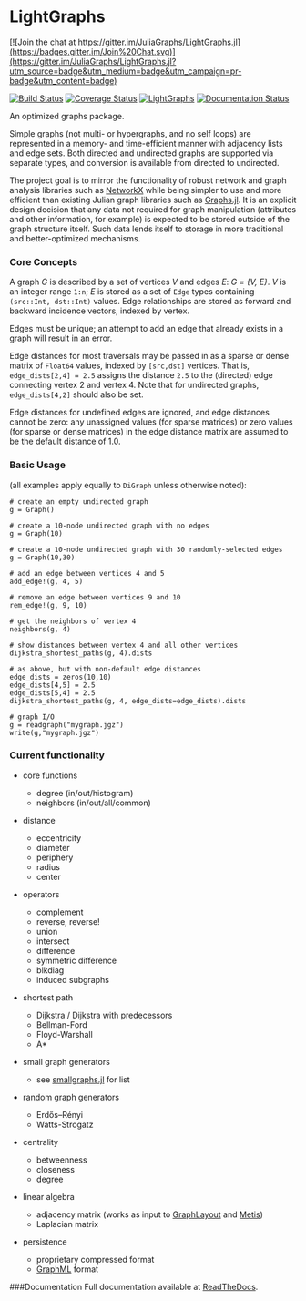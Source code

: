 # LightGraphs

[![Join the chat at https://gitter.im/JuliaGraphs/LightGraphs.jl](https://badges.gitter.im/Join%20Chat.svg)](https://gitter.im/JuliaGraphs/LightGraphs.jl?utm_source=badge&utm_medium=badge&utm_campaign=pr-badge&utm_content=badge)

[![Build Status](https://travis-ci.org/JuliaGraphs/LightGraphs.jl.svg?branch=master)](https://travis-ci.org/JuliaGraphs/LightGraphs.jl)
[![Coverage Status](https://coveralls.io/repos/JuliaGraphs/LightGraphs.jl/badge.svg?branch=master)](https://coveralls.io/r/JuliaGraphs/LightGraphs.jl?branch=master)
[![LightGraphs](http://pkg.julialang.org/badges/LightGraphs_release.svg)](http://pkg.julialang.org/?pkg=LightGraphs&ver=release)
[![Documentation Status](https://readthedocs.org/projects/lightgraphsjl/badge/?version=latest)](https://readthedocs.org/projects/lightgraphsjl/?badge=latest)



An optimized graphs package.

Simple graphs (not multi- or hypergraphs, and no self loops) are represented in a memory- and time-efficient
manner with adjacency lists and edge sets. Both directed and undirected graphs are supported via separate types, and conversion is available from directed to undirected.

The project goal is to mirror the functionality of robust network and graph
analysis libraries such as [NetworkX](http://networkx.github.io) while being simpler
to use and more efficient than existing Julian graph libraries such as
[Graphs.jl](https://github.com/JuliaLang/Graphs.jl). It is an explicit design
decision that any data not required for graph manipulation (attributes and other
information, for example) is expected to be stored outside of the graph
structure itself. Such data lends itself to storage in more traditional and
better-optimized mechanisms.

### Core Concepts
A graph *G* is described by a set of vertices *V* and edges *E*:
*G = {V, E}*. *V* is an integer range `1:n`; *E* is stored as a set
of `Edge` types containing `(src::Int, dst::Int)` values. Edge
relationships are stored as forward and backward incidence vectors, indexed by
vertex.

Edges must be unique; an attempt to add an edge that already exists in a graph
will result in an error.

Edge distances for most traversals may be passed in as a sparse or dense matrix
of `Float64` values, indexed by `[src,dst]` vertices. That is, `edge_dists[2,4] = 2.5`
assigns the distance `2.5` to the (directed) edge connecting vertex 2 and vertex 4.
Note that for undirected graphs, `edge_dists[4,2]` should also be set.

Edge distances for undefined edges are ignored, and edge distances cannot be zero: any unassigned values (for sparse matrices) or zero values (for sparse or dense matrices) in the edge distance matrix are assumed to be the default distance of 1.0.

### Basic Usage
(all examples apply equally to `DiGraph` unless otherwise noted):

```
# create an empty undirected graph
g = Graph()

# create a 10-node undirected graph with no edges
g = Graph(10)

# create a 10-node undirected graph with 30 randomly-selected edges
g = Graph(10,30)

# add an edge between vertices 4 and 5
add_edge!(g, 4, 5)

# remove an edge between vertices 9 and 10
rem_edge!(g, 9, 10)

# get the neighbors of vertex 4
neighbors(g, 4)

# show distances between vertex 4 and all other vertices
dijkstra_shortest_paths(g, 4).dists  

# as above, but with non-default edge distances
edge_dists = zeros(10,10)
edge_dists[4,5] = 2.5
edge_dists[5,4] = 2.5
dijkstra_shortest_paths(g, 4, edge_dists=edge_dists).dists

# graph I/O
g = readgraph("mygraph.jgz")
write(g,"mygraph.jgz")
```

### Current functionality
- core functions
    - degree (in/out/histogram)
    - neighbors (in/out/all/common)


- distance
    - eccentricity
    - diameter
    - periphery
    - radius
    - center


- operators
    - complement
    - reverse, reverse!
    - union
    - intersect
    - difference
    - symmetric difference
    - blkdiag
    - induced subgraphs


- shortest path
    - Dijkstra / Dijkstra with predecessors
    - Bellman-Ford
    - Floyd-Warshall
    - A*


- small graph generators
    - see [smallgraphs.jl](https://github.com/JuliaGraphs/LightGraphs.jl/blob/master/src/smallgraphs.jl) for list


- random graph generators
    - Erdős–Rényi
    - Watts-Strogatz


- centrality
    - betweenness
    - closeness
    - degree


- linear algebra
    - adjacency matrix (works as input to [GraphLayout](https://github.com/IainNZ/GraphLayout.jl) and [Metis](https://github.com/JuliaSparse/Metis.jl))
    - Laplacian matrix


- persistence
    - proprietary compressed format
    - [GraphML](http://en.wikipedia.org/wiki/GraphML) format

###Documentation
Full documentation available at [ReadTheDocs](http://lightgraphsjl.readthedocs.org).
